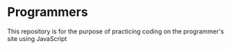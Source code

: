 # Programmers
This repository is for the purpose of practicing coding on the programmer's site using JavaScript
